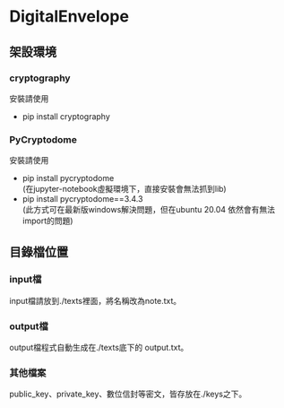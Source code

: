 # DigitalEnvelope

## 架設環境

### cryptography
安裝請使用
* pip install cryptography
### PyCryptodome
安裝請使用
* pip install pycryptodome<br>
(在jupyter-notebook虛擬環境下，直接安裝會無法抓到lib)
* pip install pycryptodome==3.4.3<br>
(此方式可在最新版windows解決問題，但在ubuntu 20.04 依然會有無法import的問題)

## 目錄檔位置
### input檔
input檔請放到./texts裡面，將名稱改為note.txt。

### output檔
output檔程式自動生成在./texts底下的 output.txt。

### 其他檔案
public_key、private_key、數位信封等密文，皆存放在./keys之下。